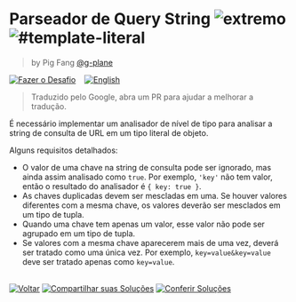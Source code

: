 <!--info-header-start--><h1>Parseador de Query String <img src="https://img.shields.io/badge/-extremo-b11b8d" alt="extremo"/> <img src="https://img.shields.io/badge/-%23template--literal-999" alt="#template-literal"/></h1><blockquote><p>by Pig Fang <a href="https://github.com/g-plane" target="_blank">@g-plane</a></p></blockquote><p><a href="https://tsch.js.org/151/play/pt-BR" target="_blank"><img src="https://img.shields.io/badge/-Fazer%20o%20Desafio-3178c6?logo=typescript&logoColor=white" alt="Fazer o Desafio"/></a> &nbsp;&nbsp;&nbsp;<a href="./README.md" target="_blank"><img src="https://img.shields.io/badge/-English-gray" alt="English"/></a> </p><!--info-header-end-->

> Traduzido pelo Google, abra um PR para ajudar a melhorar a tradução.

É necessário implementar um analisador de nível de tipo para analisar a string de consulta de URL em um tipo literal de objeto.

Alguns requisitos detalhados:

- O valor de uma chave na string de consulta pode ser ignorado, mas ainda assim analisado como `true`. Por exemplo, `'key'` não tem valor, então o resultado do analisador é `{ key: true }`.
- As chaves duplicadas devem ser mescladas em uma. Se houver valores diferentes com a mesma chave, os valores deverão ser mesclados em um tipo de tupla.
- Quando uma chave tem apenas um valor, esse valor não pode ser agrupado em um tipo de tupla.
- Se valores com a mesma chave aparecerem mais de uma vez, deverá ser tratado como uma única vez. Por exemplo, `key=value&key=value` deve ser tratado apenas como `key=value`.

<!--info-footer-start--><br><a href="../../README.pt-BR.md" target="_blank"><img src="https://img.shields.io/badge/-Voltar-grey" alt="Voltar"/></a> <a href="https://tsch.js.org/151/answer/pt-BR" target="_blank"><img src="https://img.shields.io/badge/-Compartilhar%20suas%20Solu%C3%A7%C3%B5es-teal" alt="Compartilhar suas Soluções"/></a> <a href="https://tsch.js.org/151/solutions" target="_blank"><img src="https://img.shields.io/badge/-Conferir%20Solu%C3%A7%C3%B5es-de5a77?logo=awesome-lists&logoColor=white" alt="Conferir Soluções"/></a> <!--info-footer-end-->